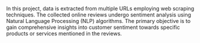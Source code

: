 In this project, data is extracted from multiple URLs employing web scraping techniques. The collected online reviews undergo sentiment analysis using Natural Language Processing (NLP) algorithms. The primary objective is to gain comprehensive insights into customer sentiment towards specific products or services mentioned in the reviews.
